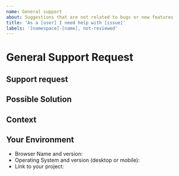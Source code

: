 ```yaml
---
name: General support
about: Suggestions that are not related to bugs or new features
title: 'As a [user] I need help with [issue]'
labels: '[namespace]-[name], not-reviewed'
---
```


# General Support Request

<!--  The scope of this request is to neither communicate a bug or feature request.  -->
<!--  If this is a bug or feature request, please close this issue and reference the previous templates.  -->

## Support request

<!-- Please describe the issue you are reporting -->

## Possible Solution

<!-- Not obligatory, but suggest a fix/reason for the bug, -->
<!-- or ideas how to implement the addition or change -->

## Context

<!-- How has this issue affected you? What are you trying to accomplish? -->
<!-- Providing context helps us come up with a solution that is most useful in the real world -->

## Your Environment

<!-- Include as many relevant details about your environment -->

* Browser Name and version:
* Operating System and version (desktop or mobile):
* Link to your project:
